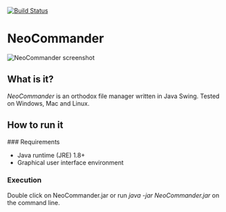 
[![Build Status](https://travis-ci.org/santiagolizardo/neocommander.svg?branch=master)](https://travis-ci.org/santiagolizardo/neocommander)

NeoCommander
============

![NeoCommander screenshot](http://a.fsdn.com/con/app/proj/madcommander/screenshots/61501.jpg "NeoCommander running on Windows")

What is it?
-----------

*NeoCommander* is an orthodox file manager written in Java Swing. Tested on Windows, Mac and Linux.

How to run it
-------------

### Requirements

  * Java runtime (JRE) 1.8+
  * Graphical user interface environment

### Execution

Double click on NeoCommander.jar or run _java -jar NeoCommander.jar_ on the command line.

